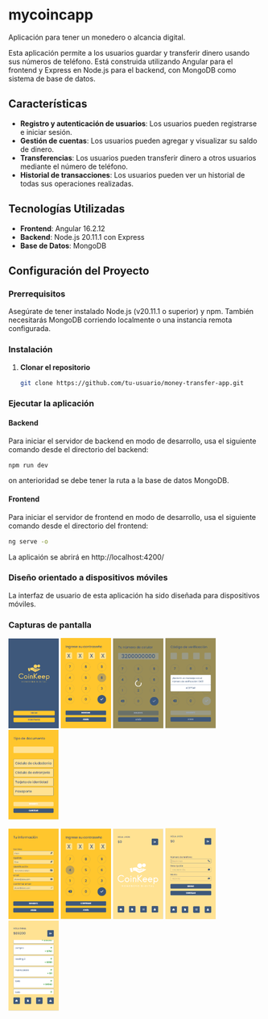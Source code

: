 # mycoincapp
Aplicación para tener un monedero o alcancia digital.

Esta aplicación permite a los usuarios guardar y transferir dinero usando sus números de teléfono. Está construida utilizando Angular para el frontend y Express en Node.js para el backend, con MongoDB como sistema de base de datos.

## Características

- **Registro y autenticación de usuarios**: Los usuarios pueden registrarse e iniciar sesión.
- **Gestión de cuentas**: Los usuarios pueden agregar y visualizar su saldo de dinero.
- **Transferencias**: Los usuarios pueden transferir dinero a otros usuarios mediante el número de teléfono.
- **Historial de transacciones**: Los usuarios pueden ver un historial de todas sus operaciones realizadas.

## Tecnologías Utilizadas

- **Frontend**: Angular 16.2.12
- **Backend**: Node.js 20.11.1 con Express
- **Base de Datos**: MongoDB

## Configuración del Proyecto

### Prerrequisitos

Asegúrate de tener instalado Node.js (v20.11.1 o superior) y npm. También necesitarás MongoDB corriendo localmente o una instancia remota configurada.

### Instalación

1. **Clonar el repositorio**

   ```bash
   git clone https://github.com/tu-usuario/money-transfer-app.git
   ```

### Ejecutar la aplicación

#### Backend

Para iniciar el servidor de backend en modo de desarrollo, usa el siguiente comando desde el directorio del backend:

```bash
npm run dev
```

on anterioridad se debe tener la ruta a la base de datos MongoDB.

#### Frontend

Para iniciar el servidor de frontend en modo de desarrollo, usa el siguiente comando desde el directorio del frontend:

```bash
ng serve -o
```

La aplicaión se abrirá en http://localhost:4200/

### Diseño orientado a dispositivos móviles

La interfaz de usuario de esta aplicación ha sido diseñada para dispositivos móviles.


### Capturas de pantalla 

<!-- Fila 1 con 5 imágenes -->
<img src="./images/img1.png" width="100px" /> <img src="./images/img2.png" width="100px" /> <img src="./images/img3.png" width="100px" /> <img src="./images/img4.png" width="100px" /> <img src="./images/img5.png" width="100px" />

<!-- Fila 2 con 5 imágenes -->
<img src="./images/img6.png" width="100px" /> <img src="./images/img7.png" width="100px" /> <img src="./images/img8.png" width="100px" /> <img src="./images/img9.png" width="100px" /> <img src="./images/img10.png" width="100px" />



